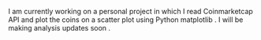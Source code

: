 I am currently working on a personal project in which I read Coinmarketcap API and plot the coins on a scatter plot using Python matplotlib . 
I will be making analysis updates soon .
